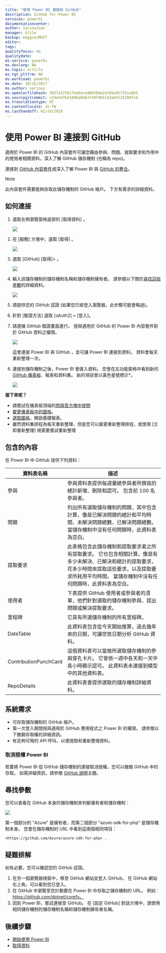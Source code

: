 ```yaml
---
title: "使用 Power BI 連接到 GitHub"
description: GitHub for Power BI
services: powerbi
documentationcenter: 
author: SarinaJoan
manager: kfile
backup: maggiesMSFT
editor: 
tags: 
qualityfocus: no
qualitydate: 
ms.service: powerbi
ms.devlang: NA
ms.topic: article
ms.tgt_pltfrm: NA
ms.workload: powerbi
ms.date: 10/16/2017
ms.author: sarinas
ms.openlocfilehash: 565fa325617ee6eced80266e2a76bed57551adb5
ms.sourcegitcommit: c24e5d7bd1806e0d637e974b5143ab5125298fc6
ms.translationtype: HT
ms.contentlocale: zh-TW
ms.lasthandoff: 02/19/2018
---
```

# <a name="connect-to-github-with-power-bi"></a>使用 Power BI 連接到 GitHub
適用於 Power BI 的 GitHub 內容套件可讓您藉由參與、問題、提取要求和作用中的使用者相關資料，深入了解 GitHub 儲存機制 (也稱為 repo)。

連接到 [GitHub 內容套件](https://app.powerbi.com/getdata/services/github)或深入了解 Power BI 與 [GitHub 的整合](https://powerbi.microsoft.com/integrations/github)。

>[!NOTE]
>此內容套件需要能夠存取此儲存機制的 GitHub 帳戶。 下方有需求的詳細資料。

## <a name="how-to-connect"></a>如何連接
1. 選取左側瀏覽窗格底部的 [取得資料]  。
   
   ![](media/service-connect-to-github/pbi_getdata.png) 
2. 在 [服務]  方塊中，選取 [取得] 。
   
   ![](media/service-connect-to-github/pbi_get_services.png) 
3. 選取 [GitHub] [取得]\> 。
   
   ![](media/service-connect-to-github/github.png)
4. 輸入該儲存機制的儲存機制名稱和儲存機制擁有者。 請參閱以下關於[尋找這些參數](#FindingParams)的詳細資料。
   
   ![](media/service-connect-to-github/pbi_github1.png)
5. 請提供您的 GitHub 認證 (如果您已經登入瀏覽器，此步驟可能會略過)。 
6. 針對 [驗證方法] 選取 [oAuth2] \> [登入]。 
7. 請遵循 GitHub 驗證畫面進行。 授與適用於 GitHub 的 Power BI 內容套件對於 GitHub 資料之權限。
   
   ![](media/service-connect-to-github/github_authorize.png)
   
   這會連接 Power BI 與 GitHub ，並可讓 Power BI 連接到資料。  資料會每天重新整理一次。
8. 連接到儲存機制之後，Power BI 會匯入資料。 您會在左功能窗格中看到新的 [GitHub 儀表板](https://powerbi.microsoft.com/integrations/github)、報表和資料集。 新的項目會以黃色星號標示\*。
   
   ![](media/service-connect-to-github/pbi_githubdash.png)

**接下來呢？**

* 請嘗試在儀表板頂端的[問與答方塊中提問](power-bi-q-and-a.md)
* [變更儀表板中的圖格](service-dashboard-edit-tile.md)。
* [選取圖格](service-dashboard-tiles.md)，開啟基礎報表。
* 雖然資料集排程為每天重新整理，但是您可以變更重新整理排程，或使用 [立即重新整理] 視需要嘗試重新整理

## <a name="whats-included"></a>包含的內容
在 Power BI 中 GitHub 提供下列資料：     

| 資料表名稱 | 描述 |
| --- | --- |
| 參與 |參與資料表提供每週彙總參與者所撰寫的總計新增、刪除和認可。 包含前 100 名參與者。 |
| 問題 |列出所有選取儲存機制的問題，其中包含計算，像是已解決問題的總計和平均時間、未解決問題總數、已解決問題總數。 當儲存機制中沒有任何問題時，此資料表為空白。 |
| 提取要求 |此表格包含此儲存機制和提取要求者之所有提取要求。 它也包含相關計算，像是有多少未解決、已解決和總計的提取要求，花多少時間來提取這些要求，以及提取要求所耗用平均時間。 當儲存機制中沒有任何問題時，此資料表為空白。 |
| 使用者 |下表提供 GitHub 使用者或參與者的清單，他們針對選取的儲存機制參與、提出問題或解決提取要求。 |
| 里程碑 |它具有所選儲存機制的所有里程碑。 |
| DateTable |此資料表包含從今天開始推算，過去幾年來的日期，可讓您依日期分析 GitHub 資料。 |
| ContributionPunchCard |這個資料表可以當做所選取儲存機制的參與穿孔卡片。 它會依一週中各天和一天中各小時顯示認可。 此資料表未連接到模型中的其他資料表。 |
| RepoDetails |此資料表會提供選取的儲存機制詳細資料。 |

## <a name="system-requirements"></a>系統需求
* 可存取儲存機制的 GitHub 帳戶。  
* 第一次登入期間授與適用於 GitHub 應用程式之 Power BI 的權限。 請參閱以下撤銷存取權的詳細資訊。  
* 有足夠可用的 API 呼叫，以便提取和重新整理資料。  

### <a name="de-authorize-power-bi"></a>取消授權 Power BI
若要將 Power BI 從 GitHub 儲存機制的連接取消授權，您可以撤銷 GitHub 中的存取。 如需詳細資訊，請參閱 [GitHub 說明](https://help.github.com/articles/keeping-your-ssh-keys-and-application-access-tokens-safe/#reviewing-your-authorized-applications-oauth)主題。

<a name="FindingParams"></a>

## <a name="finding-parameters"></a>尋找參數
您可以查看在 GitHub 本身的儲存機制來判斷擁有者和儲存機制：

![](media/service-connect-to-github/github_ownerrepo.png)

第一個部分的 "Azure" 是擁有者，而第二個部分 "azure-sdk-for-php" 是儲存機制本身。  您會在儲存機制的 URL 中看到這兩個相同項目：

    <https://github.com/Azure/azure-sdk-for-php> .

## <a name="troubleshooting"></a>疑難排解
如有必要，您可以確認您的 GitHub 認證。  

1. 在另一個瀏覽器視窗中，移至 GitHub 網站並登入 GitHub。 在 GitHub 網站右上角，可以看到您已登入。    
2. 在 GitHub 中瀏覽至您計劃要在 Power BI 中存取之儲存機制的 URL。 例如︰https://github.com/dotnet/corefx。  
3. 回到 Power BI，嘗試連接至 GitHub。 在 [設定 GitHub] 對話方塊中，請使用相同儲存機制的儲存機制名稱和儲存機制擁有者名稱。  

## <a name="next-steps"></a>後續步驟
* [開始使用 Power BI](service-get-started.md)
* [取得資料](service-get-data.md)

